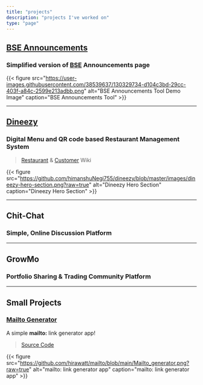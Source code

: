 ```yaml
---
title: "projects"
description: "projects I've worked on"
type: "page"
---
```


## [BSE Announcements](https://bse-announcements.hirawat.in/)

### Simplified version of [BSE](https://www.bseindia.com/corporates/ann.html) Announcements page

{{< figure src="https://user-images.githubusercontent.com/38539637/130329734-d104c3bd-29cc-403f-a84c-2599e213adbb.png" alt="BSE Announcements Tool Demo Image" caption="BSE Announcements Tool" >}}

---

## [Dineezy](https://github.com/himanshuNegi755/dineezy)

### Digital Menu and QR code based Restaurant Management System

> [Restaurant](https://github.com/himanshuNegi755/dineezy/wiki/Restaurant) & [Customer](https://github.com/himanshuNegi755/dineezy/wiki/Customer) Wiki

{{< figure src="https://github.com/himanshuNegi755/dineezy/blob/master/images/dineezy-hero-section.png?raw=true" alt="Dineezy Hero Section" caption="Dineezy Hero Section" >}}

---

## Chit-Chat

### Simple, Online Discussion Platform

---

## GrowMo

### Portfolio Sharing & Trading Community Platform

---

## Small Projects

### [Mailto Generator](https://hirawatt-mailto-main-xctk6l.streamlitapp.com/)

A simple **mailto:** link generator app!
> [Source Code](https://github.com/hirawatt/mailto)

{{< figure src="https://github.com/hirawatt/mailto/blob/main/Mailto_generator.png?raw=true" alt="mailto: link generator app" caption="mailto: link generator app" >}}
